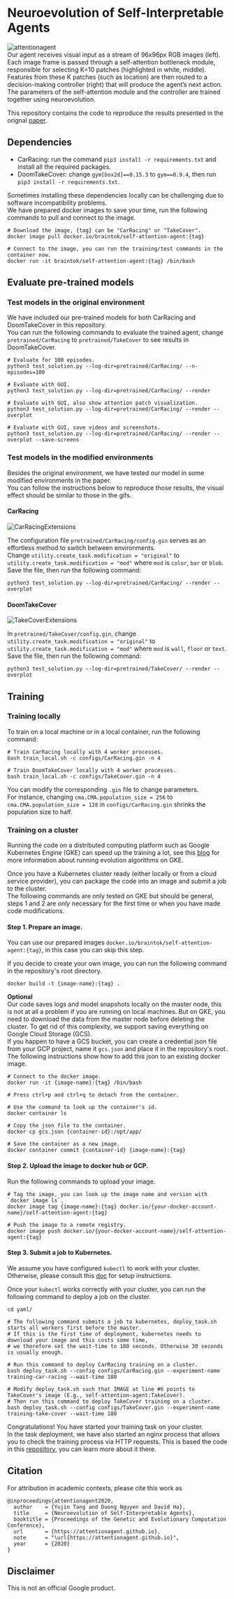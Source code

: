 # Neuroevolution of Self-Interpretable Agents

![attentionagent](https://storage.googleapis.com/quickdraw-models/sketchRNN/attention/assets/card/attentionagent.gif)  
Our agent receives visual input as a stream of 96x96px RGB images (left). Each image frame is passed through a self-attention bottleneck module, responsible for selecting K=10 patches (highlighted in white, middle). Features from these K patches (such as location) are then routed to a decision-making controller (right) that will produce the agent’s next action. The parameters of the self-attention module and the controller are trained together using neuroevolution.

This repository contains the code to reproduce the results presented in the orignal [paper](https://attentionagent.github.io/). 


## Dependencies

* CarRacing: run the command `pip3 install -r requirements.txt` and install all the required packages.
* DoomTakeCover: change `gym[box2d]==0.15.3` to `gym==0.9.4`, then run `pip3 install -r requirements.txt`.

Sometimes installing these dependencies locally can be challenging due to software incompatibility problems.  
We have prepared docker images to save your time, run the following commands to pull and connect to the image.  
```
# Download the image, {tag} can be "CarRacing" or "TakeCover".
docker image pull docker.io/braintok/self-attention-agent:{tag}

# Connect to the image, you can run the training/test commands in the container now.
docker run -it braintok/self-attention-agent:{tag} /bin/bash
```

## Evaluate pre-trained models

### Test models in the original environment
We have included our pre-trained models for both CarRacing and DoomTakeCover in this repository.  
You can run the following commands to evaluate the trained agent, change `pretrained/CarRacing` to `pretrained/TakeCover` to see results in DoomTakeCover.
```
# Evaluate for 100 episodes.
python3 test_solution.py --log-dir=pretrained/CarRacing/ --n-episodes=100

# Evaluate with GUI.
python3 test_solution.py --log-dir=pretrained/CarRacing/ --render

# Evaluate with GUI, also show attention patch visualization.
python3 test_solution.py --log-dir=pretrained/CarRacing/ --render --overplot

# Evaluate with GUI, save videos and screenshots.
python3 test_solution.py --log-dir=pretrained/CarRacing/ --render --overplot --save-screens
```

### Test models in the modified environments
Besides the original environment, we have tested our model in some modified environments in the paper.  
You can follow the instructions below to reproduce those results, the visual effect should be similar to those in the gifs.    

#### CarRacing 
![CarRacingExtensions](https://github.com/lerrytang/public_resources/blob/main/AttentionAgent/CarRacingVariants.gif)

The configuration file `pretrained/CarRacing/config.gin` serves as an effortless method to switch between environments.  
Change `utility.create_task.modification = "original"` to 
`utility.create_task.modification = "mod"` where `mod` is `color`, `bar` or `blob`.
Save the file, then run the following command:
```
python3 test_solution.py --log-dir=pretrained/CarRacing/ --render --overplot
```

#### DoomTakeCover
![TakeCoverExtensions](https://github.com/lerrytang/public_resources/blob/main/AttentionAgent/TakeCoverVariants.gif)

In `pretrained/TakeCover/config.gin`, change `utility.create_task.modification = "original"` to 
`utility.create_task.modification = "mod"` where `mod` is `wall`, `floor` or `text`.  
Save the file, then run the following command:
```
python3 test_solution.py --log-dir=pretrained/TakeCover/ --render --overplot
```

## Training

### Training locally
To train on a local machine or in a local container, run the following command:
```
# Train CarRacing locally with 4 worker processes.
bash train_local.sh -c configs/CarRacing.gin -n 4

# Train DoomTakeCover locally with 4 worker processes.
bash train_local.sh -c configs/TakeCover.gin -n 4
```

You can modify the corresponding `.gin` file to change parameters.  
For instance, changing `cma.CMA.population_size = 256` to `cma.CMA.population_size = 128` in `configs/CarRacing.gin` shrinks the population size to half.

### Training on a cluster

Running the code on a distributed computing platform such as Google Kubernetes Engine (GKE) can speed up the training a lot, see this [blog](https://cloud.google.com/blog/products/ai-machine-learning/how-to-run-evolution-strategies-on-google-kubernetes-engine) for more information about running evolution algorithms on GKE.  

Once you have a Kubernetes cluster ready (either locally or from a cloud service provider), you can package the code into an image and submit a job to the cluster.  
The following commands are only tested on GKE but should be general, steps 1 and 2 are *only* necessary for the first time or when you have made code modifications.

#### Step 1. Prepare an image.
You can use our prepared images `docker.io/braintok/self-attention-agent:{tag}`, in this case you can skip this step.  

If you decide to create your own image, you can run the following command in the repository's root directory.
```
docker build -t {image-name}:{tag} .
```

**Optional**  
Our code saves logs and model snapshots locally on the master node, this is not at all a problem if you are running on local machines. But on GKE, you need to download the data from the master node before deleting the cluster.
To get rid of this complexity, we support saving everything on Google Cloud Storage (GCS).  
If you happen to have a GCS bucket, you can create a credential json file from your GCP project, name it `gcs.json` and place it in the repository's root.  
The following instructions show how to add this json to an existing docker image.
```
# Connect to the docker image.
docker run -it {image-name}:{tag} /bin/bash

# Press ctrl+p and ctrl+q to detach from the container.

# Use the command to look up the container's id.
docker container ls

# Copy the json file to the container.
docker cp gcs.json {container-id}:/opt/app/

# Save the container as a new image.
docker container commit {container-id} {image-name}:{tag}
```

#### Step 2. Upload the image to docker hub or GCP.
Run the following commands to upload your image.
```
# Tag the image, you can look up the image name and version with `docker image ls`.
docker image tag {image-name}:{tag} docker.io/{your-docker-account-name}/self-attention-agent:{tag}

# Push the image to a remote registry.
docker image push docker.io/{your-docker-account-name}/self-attention-agent:{tag}
```

#### Step 3. Submit a job to Kubernetes.
We assume you have configured `kubectl` to work with your cluster. Otherwise, please consult this [doc](https://kubernetes.io/docs/tasks/tools/install-kubectl/) for setup instructions.

Once your `kubectl` works correctly with your cluster, you can run the following command to deploy a job on the cluster.
```
cd yaml/

# The following command submits a job to kubernetes, deploy_task.sh starts all workers first before the master.
# If this is the first time of deployment, kubernetes needs to download your image and this costs some time,
# we therefore set the wait-time to 180 seconds. Otherwise 30 seconds is usually enough.

# Run this command to deploy CarRacing training on a cluster. 
bash deploy_task.sh --config configs/CarRacing.gin --experiment-name training-car-racing --wait-time 180

# Modify deploy_task.sh such that IMAGE at line #6 points to TakeCover's image (E.g., self-attention-agent:TakeCover).
# Then run this command to deploy TakeCover training on a cluster.
bash deploy_task.sh --config configs/TakeCover.gin --experiment-name training-take-cover --wait-time 180
```

Congratulations! You have started your training task on your cluster.  
In the task deployment, we have also started an nginx process that allows you to check the training process via HTTP requests.
This is based the code in this [repository](https://github.com/lerrytang/es_on_gke), you can learn more about it there.

## Citation
For attribution in academic contexts, please cite this work as

```
@inproceedings{attentionagent2020,
  author    = {Yujin Tang and Duong Nguyen and David Ha},
  title     = {Neuroevolution of Self-Interpretable Agents},
  booktitle = {Proceedings of the Genetic and Evolutionary Computation Conference},
  url       = {https://attentionagent.github.io},
  note      = "\url{https://attentionagent.github.io}",
  year      = {2020}
}
```

## Disclaimer

This is not an official Google product.
